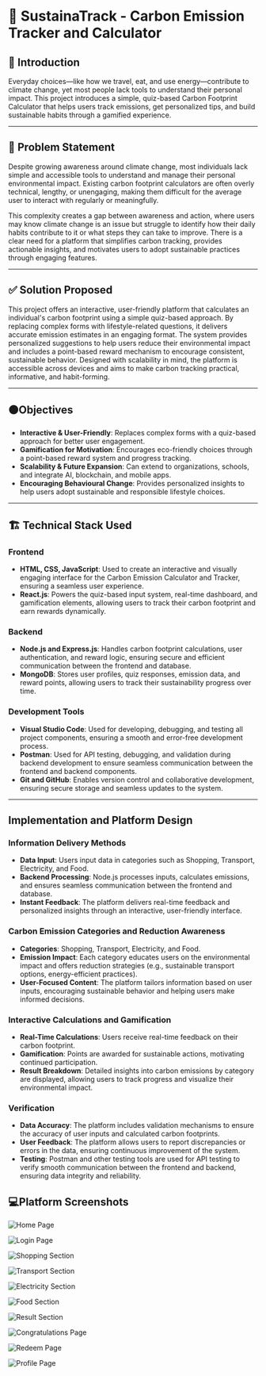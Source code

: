 # 🌱 SustainaTrack - Carbon Emission Tracker and Calculator

## 📖 Introduction
Everyday choices—like how we travel, eat, and use energy—contribute to climate change, yet most people lack tools to understand their personal impact. This project introduces a simple, quiz-based Carbon Footprint Calculator that helps users track emissions, get personalized tips, and build sustainable habits through a gamified experience.

---

## 📌 Problem Statement 
Despite growing awareness around climate change, most individuals lack simple and accessible tools to understand and manage their personal environmental impact. Existing carbon footprint calculators are often overly technical, lengthy, or unengaging, making them difficult for the average user to interact with regularly or meaningfully.

This complexity creates a gap between awareness and action, where users may know climate change is an issue but struggle to identify how their daily habits contribute to it or what steps they can take to improve. There is a clear need for a platform that simplifies carbon tracking, provides actionable insights, and motivates users to adopt sustainable practices through engaging features.

---

## ✅ Solution Proposed
This project offers an interactive, user-friendly platform that calculates an individual's carbon footprint using a simple quiz-based approach. By replacing complex forms with lifestyle-related questions, it delivers accurate emission estimates in an engaging format. The system provides personalized suggestions to help users reduce their environmental impact and includes a point-based reward mechanism to encourage consistent, sustainable behavior. Designed with scalability in mind, the platform is accessible across devices and aims to make carbon tracking practical, informative, and habit-forming.

---

## 🟠Objectives
- **Interactive & User-Friendly**: Replaces complex forms with a quiz-based approach for better user engagement.
- **Gamification for Motivation**: Encourages eco-friendly choices through a point-based reward system and progress tracking.
- **Scalability & Future Expansion**: Can extend to organizations, schools, and integrate AI, blockchain, and mobile apps.
- **Encouraging Behavioural Change**: Provides personalized insights to help users adopt sustainable and responsible lifestyle choices.

---

## 🏗️ Technical Stack Used

### Frontend
- **HTML, CSS, JavaScript**: Used to create an interactive and visually engaging interface for the Carbon Emission Calculator and Tracker, ensuring a seamless user experience.
- **React.js**: Powers the quiz-based input system, real-time dashboard, and gamification elements, allowing users to track their carbon footprint and earn rewards dynamically.

### Backend
- **Node.js and Express.js**: Handles carbon footprint calculations, user authentication, and reward logic, ensuring secure and efficient communication between the frontend and database.
- **MongoDB**: Stores user profiles, quiz responses, emission data, and reward points, allowing users to track their sustainability progress over time.

### Development Tools
- **Visual Studio Code**: Used for developing, debugging, and testing all project components, ensuring a smooth and error-free development process.
- **Postman**: Used for API testing, debugging, and validation during backend development to ensure seamless communication between the frontend and backend components.
- **Git and GitHub**: Enables version control and collaborative development, ensuring secure storage and seamless updates to the system.

---

## Implementation and Platform Design
### Information Delivery Methods
- **Data Input**: Users input data in categories such as Shopping, Transport, Electricity, and Food.
- **Backend Processing**: Node.js processes inputs, calculates emissions, and ensures seamless communication between the frontend and database.
- **Instant Feedback**: The platform delivers real-time feedback and personalized insights through an interactive, user-friendly interface.

### Carbon Emission Categories and Reduction Awareness
- **Categories**: Shopping, Transport, Electricity, and Food.
- **Emission Impact**: Each category educates users on the environmental impact and offers reduction strategies (e.g., sustainable transport options, energy-efficient practices).
- **User-Focused Content**: The platform tailors information based on user inputs, encouraging sustainable behavior and helping users make informed decisions.

### Interactive Calculations and Gamification
- **Real-Time Calculations**: Users receive real-time feedback on their carbon footprint.
- **Gamification**: Points are awarded for sustainable actions, motivating continued participation.
- **Result Breakdown**: Detailed insights into carbon emissions by category are displayed, allowing users to track progress and visualize their environmental impact.

### Verification
- **Data Accuracy**: The platform includes validation mechanisms to ensure the accuracy of user inputs and calculated carbon footprints. 
- **User Feedback**: The platform allows users to report discrepancies or errors in the data, ensuring continuous improvement of the system.
- **Testing**: Postman and other testing tools are used for API testing to verify smooth communication between the frontend and backend, ensuring data integrity and reliability.

## 💻Platform Screenshots
![Home Page](image.png)

![Login Page](image-1.png)

![Shopping Section](image-2.png)

![Transport Section](image-3.png)

![Electricity Section](image-4.png)

![Food Section](image-5.png)

![Result Section](image-6.png)

![Congratulations Page](image-7.png)

![Redeem Page](image-8.png)

![Profile Page](image-9.png)

